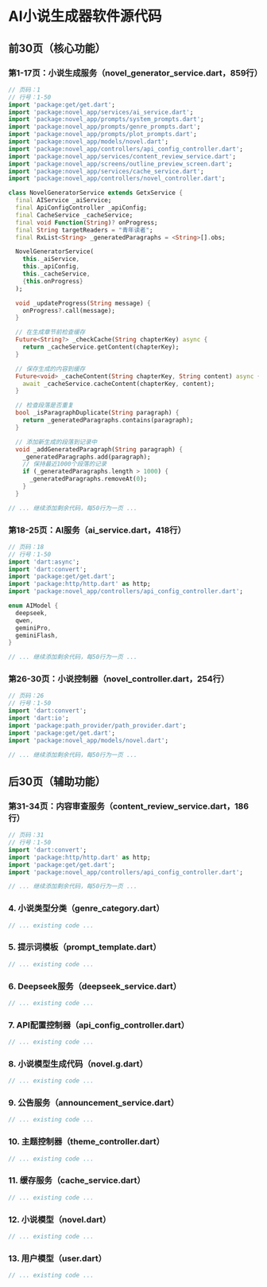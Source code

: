 # AI小说生成器软件源代码

## 前30页（核心功能）

### 第1-17页：小说生成服务（novel_generator_service.dart，859行）
```dart
// 页码：1
// 行号：1-50
import 'package:get/get.dart';
import 'package:novel_app/services/ai_service.dart';
import 'package:novel_app/prompts/system_prompts.dart';
import 'package:novel_app/prompts/genre_prompts.dart';
import 'package:novel_app/prompts/plot_prompts.dart';
import 'package:novel_app/models/novel.dart';
import 'package:novel_app/controllers/api_config_controller.dart';
import 'package:novel_app/services/content_review_service.dart';
import 'package:novel_app/screens/outline_preview_screen.dart';
import 'package:novel_app/services/cache_service.dart';
import 'package:novel_app/controllers/novel_controller.dart';

class NovelGeneratorService extends GetxService {
  final AIService _aiService;
  final ApiConfigController _apiConfig;
  final CacheService _cacheService;
  final void Function(String)? onProgress;
  final String targetReaders = "青年读者";
  final RxList<String> _generatedParagraphs = <String>[].obs;

  NovelGeneratorService(
    this._aiService, 
    this._apiConfig, 
    this._cacheService,
    {this.onProgress}
  );

  void _updateProgress(String message) {
    onProgress?.call(message);
  }

  // 在生成章节前检查缓存
  Future<String?> _checkCache(String chapterKey) async {
    return _cacheService.getContent(chapterKey);
  }

  // 保存生成的内容到缓存
  Future<void> _cacheContent(String chapterKey, String content) async {
    await _cacheService.cacheContent(chapterKey, content);
  }

  // 检查段落是否重复
  bool _isParagraphDuplicate(String paragraph) {
    return _generatedParagraphs.contains(paragraph);
  }

  // 添加新生成的段落到记录中
  void _addGeneratedParagraph(String paragraph) {
    _generatedParagraphs.add(paragraph);
    // 保持最近1000个段落的记录
    if (_generatedParagraphs.length > 1000) {
      _generatedParagraphs.removeAt(0);
    }
  }

// ... 继续添加剩余代码，每50行为一页 ...
```

### 第18-25页：AI服务（ai_service.dart，418行）
```dart
// 页码：18
// 行号：1-50
import 'dart:async';
import 'dart:convert';
import 'package:get/get.dart';
import 'package:http/http.dart' as http;
import 'package:novel_app/controllers/api_config_controller.dart';

enum AIModel {
  deepseek,
  qwen,
  geminiPro,
  geminiFlash,
}

// ... 继续添加剩余代码，每50行为一页 ...
```

### 第26-30页：小说控制器（novel_controller.dart，254行）
```dart
// 页码：26
// 行号：1-50
import 'dart:convert';
import 'dart:io';
import 'package:path_provider/path_provider.dart';
import 'package:get/get.dart';
import 'package:novel_app/models/novel.dart';

// ... 继续添加剩余代码，每50行为一页 ...
```

## 后30页（辅助功能）

### 第31-34页：内容审查服务（content_review_service.dart，186行）
```dart
// 页码：31
// 行号：1-50
import 'dart:convert';
import 'package:http/http.dart' as http;
import 'package:get/get.dart';
import 'package:novel_app/controllers/api_config_controller.dart';

// ... 继续添加剩余代码，每50行为一页 ...
```

### 4. 小说类型分类（genre_category.dart）
```dart
// ... existing code ...
```

### 5. 提示词模板（prompt_template.dart）
```dart
// ... existing code ...
```

### 6. Deepseek服务（deepseek_service.dart）
```dart
// ... existing code ...
```

### 7. API配置控制器（api_config_controller.dart）
```dart
// ... existing code ...
```

### 8. 小说模型生成代码（novel.g.dart）
```dart
// ... existing code ...
```

### 9. 公告服务（announcement_service.dart）
```dart
// ... existing code ...
```

### 10. 主题控制器（theme_controller.dart）
```dart
// ... existing code ...
```

### 11. 缓存服务（cache_service.dart）
```dart
// ... existing code ...
```

### 12. 小说模型（novel.dart）
```dart
// ... existing code ...
```

### 13. 用户模型（user.dart）
```dart
// ... existing code ...
``` 
